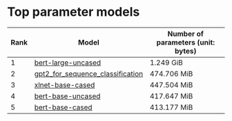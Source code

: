 # Top parameter models

| Rank | Model | Number of parameters (unit: bytes) |
| --- | --- | --- |
| 1 | <a href="bert-large-uncased.md">bert-large-uncased</a> | 1.249 GiB |
| 2 | <a href="gpt2_for_sequence_classification.md">gpt2_for_sequence_classification</a> | 474.706 MiB |
| 3 | <a href="xlnet-base-cased.md">xlnet-base-cased</a> | 447.504 MiB |
| 4 | <a href="bert-base-uncased.md">bert-base-uncased</a> | 417.647 MiB |
| 5 | <a href="bert-base-cased.md">bert-base-cased</a> | 413.177 MiB |
